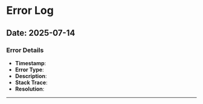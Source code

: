 # Error Log

## Date: 2025-07-14

### Error Details
- **Timestamp**: 
- **Error Type**: 
- **Description**: 
- **Stack Trace**: 
- **Resolution**: 

---
